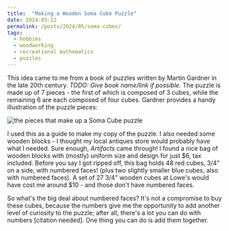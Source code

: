 ```yaml
---
title:  "Making a Wooden Soma Cube Puzzle"
date: 2024-05-22
permalink: /posts/2024/05/soma-cubes/
tags:
  - hobbies
  - woodworking
  - recreational mathematics
  - puzzles
---
```

This idea came to me from a book of puzzles written by Martin Gardner in the late 20th century. _TODO: Give book name/link if possible._ The puzzle is made up of 7 pieces - the first of which is composed of 3 cubes, while the remaining 6 are each composed of four cubes. Gardner provides a handy illustration of the puzzle pieces:

![](soma_cubes/gardner's_book.png "the pieces that make up a Soma Cube puzzle")

I used this as a guide to make my copy of the puzzle. I also needed some wooden blocks - I thought my local antiques store would probably have what I needed. Sure enough, *Artifacts* came through! I found a nice bag of wooden blocks with (mostly) uniform size and design for just $6, tax included. Before you say I got ripped off, this bag holds 48 red cubes, 3/4" on a side, with numbered faces! (plus two slightly smaller blue cubes, also with numbered faces). A set of 27 3/4" wooden cubes at Lowe's would have cost me around $10 - and those don't have numbered faces. 

So what's the big deal about numbered faces? It's not a compromise to buy these cubes, because the numbers give me the opportunity to add another level of curiosity to the puzzle; after all, there's a lot you can do with numbers [citation needed]. One thing you can do is add them together. 